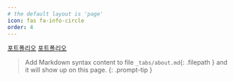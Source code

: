 ```yaml
---
# the default layout is 'page'
icon: fas fa-info-circle
order: 4
---
```


[포트폴리오](https://trulyeven.github.io/posts/portfolio/)
[포트폴리오](https://trulyeven.github.io/posts/port)


> Add Markdown syntax content to file `_tabs/about.md`{: .filepath } and it will show up on this page.
{: .prompt-tip }
